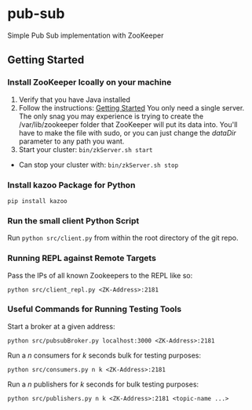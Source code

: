 # pub-sub
Simple Pub Sub implementation with ZooKeeper

## Getting Started

### Install ZooKeeper lcoally on your machine
1. Verify that you have Java installed
2. Follow the instructions: [Getting Started](https://zookeeper.apache.org/doc/current/zookeeperStarted.html) You only need a single server. The only snag you may experience is trying to create the /var/lib/zookeeper folder that ZooKeeper will put its data into. You'll have to make the file with sudo, or you can just change the *dataDir* parameter to any path you want.
3. Start your cluster: ```bin/zkServer.sh start```

* Can stop your cluster with: ```bin/zkServer.sh stop```

### Install kazoo Package for Python
```pip install kazoo```

### Run the small client Python Script
Run ```python src/client.py``` from within the root directory of the git repo.

### Running REPL against Remote Targets

Pass the IPs of all known Zookeepers to the REPL like so:

    python src/client_repl.py <ZK-Address>:2181

### Useful Commands for Running Testing Tools 

Start a broker at a given address:
    
    python src/pubsubBroker.py localhost:3000 <ZK-Address>:2181

Run a $n$ consumers for $k$ seconds bulk for testing purposes:
    
    python src/consumers.py n k <ZK-Address>:2181

Run a $n$ publishers for $k$ seconds for bulk testing purposes:
    
    python src/publishers.py n k <ZK-Address>:2181 <topic-name ...>
